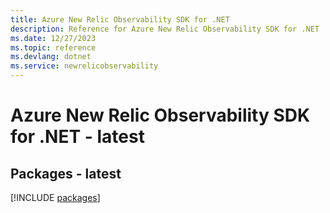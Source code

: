 ```yaml
---
title: Azure New Relic Observability SDK for .NET
description: Reference for Azure New Relic Observability SDK for .NET
ms.date: 12/27/2023
ms.topic: reference
ms.devlang: dotnet
ms.service: newrelicobservability
---
```

# Azure New Relic Observability SDK for .NET - latest
## Packages - latest
[!INCLUDE [packages](new-relic-observability-index.md)]